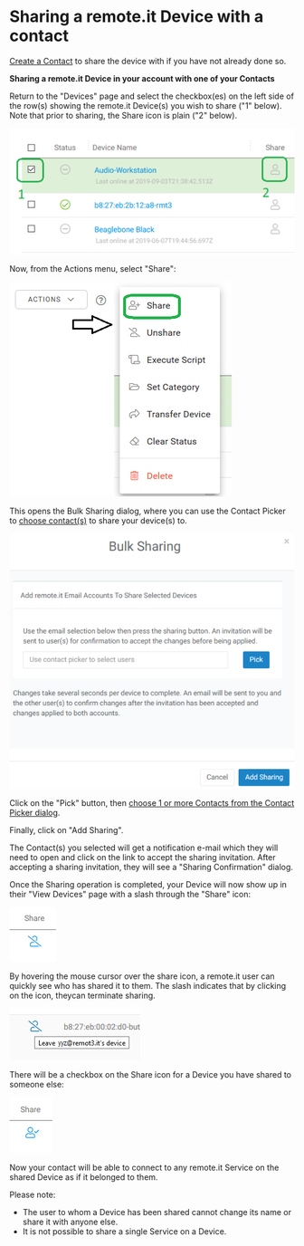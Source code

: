 # Sharing a remote.it Device with a contact

[Create a Contact](../managing-contacts/create-a-contact.md) to share the device with if you have not already done so.

**Sharing a remote.it Device in your account with one of your Contacts**

Return to the "Devices" page and select the checkbox\(es\) on the left side of the row\(s\) showing the remote.it Device\(s\) you wish to share \("1" below\).  Note that prior to sharing, the Share icon is plain \("2" below\).

![](../../.gitbook/assets/image%20%28140%29.png)

Now, from the Actions menu, select "Share":

![](../../.gitbook/assets/image%20%28282%29.png)

This opens the Bulk Sharing dialog, where you can use the Contact Picker to [choose contact\(s\)](../managing-contacts/select-a-contact.md) to share your device\(s\) to.

![](../../.gitbook/assets/image%20%28114%29.png)

Click on the "Pick" button, then [choose 1 or more Contacts from the Contact Picker dialog](../managing-contacts/select-a-contact.md).

Finally, click on "Add Sharing".

The Contact\(s\) you selected will get a notification e-mail which they will need to open and click on the link to accept the sharing invitation.  After accepting a sharing invitation, they will see a "Sharing Confirmation" dialog.

Once the Sharing operation is completed, your Device will now show up in their "View Devices" page with a slash through the "Share" icon:

![](../../.gitbook/assets/image%20%28212%29.png)

By hovering the mouse cursor over the share icon, a remote.it user can quickly see who has shared it to them.  The slash indicates that by clicking on the icon, theycan terminate sharing.

![](../../.gitbook/assets/image%20%28110%29.png)

There will be a checkbox on the Share icon for a Device you have shared to someone else:

![](../../.gitbook/assets/image%20%28137%29.png)

Now your contact will be able to connect to any remote.it Service on the shared Device as if it belonged to them.  

Please note:

* The user to whom a Device has been shared cannot change its name or share it with anyone else.
* It is not possible to share a single Service on a Device.

